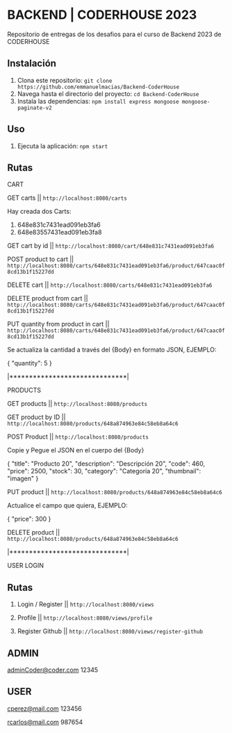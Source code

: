 # BACKEND | CODERHOUSE 2023

Repositorio de entregas de los desafios para el curso de Backend 2023 de CODERHOUSE

## Instalación

1. Clona este repositorio: `git clone https://github.com/emmanuelmacias/Backend-CoderHouse`
2. Navega hasta el directorio del proyecto: `cd Backend-CoderHouse`
3. Instala las dependencias: `npm install express mongoose mongoose-paginate-v2`

## Uso

1. Ejecuta la aplicación: `npm start`

## Rutas

CART

GET carts || `http://localhost:8080/carts` 

Hay creada dos Carts:

1. 648e831c7431ead091eb3fa6
2. 648e83557431ead091eb3fa8

GET cart by id || `http://localhost:8080/cart/648e831c7431ead091eb3fa6`

POST product to cart || `http://localhost:8080/carts/648e831c7431ead091eb3fa6/product/647caac0f8cd13b1f15227dd`

DELETE cart || `http://localhost:8080/carts/648e831c7431ead091eb3fa6`

DELETE product from cart || `http://localhost:8080/carts/648e831c7431ead091eb3fa6/product/647caac0f8cd13b1f15227dd`

PUT quantity from product in cart || `http://localhost:8080/carts/648e831c7431ead091eb3fa6/product/647caac0f8cd13b1f15227dd`

Se actualiza la cantidad a través del {Body} en formato JSON, EJEMPLO:

{
    "quantity": 5
}


|******************************|

PRODUCTS

GET products || `http://localhost:8080/products`

GET product by ID || `http://localhost:8080/products/648a874963e84c58eb8a64c6`

POST Product || `http://localhost:8080/products` 

Copie y Pegue el JSON en el cuerpo del {Body} 

{
  "title": "Producto 20",
  "description": "Descripción 20",
  "code": 460,
  "price": 2500,
  "stock": 30,
  "category": "Categoría 20",
  "thumbnail": "imagen"
}

PUT product || `http://localhost:8080/products/648a874963e84c58eb8a64c6`

Actualice el campo que quiera, EJEMPLO:

{
  "price": 300
}

DELETE product || `http://localhost:8080/products/648a874963e84c58eb8a64c6`

|******************************|

USER LOGIN



## Rutas

1. Login / Register || `http://localhost:8080/views`

2. Profile || `http://localhost:8080/views/profile`

3. Register Github || `http://localhost:8080/views/register-github`

## ADMIN

adminCoder@coder.com
12345

## USER

cperez@mail.com
123456

rcarlos@mail.com
987654
